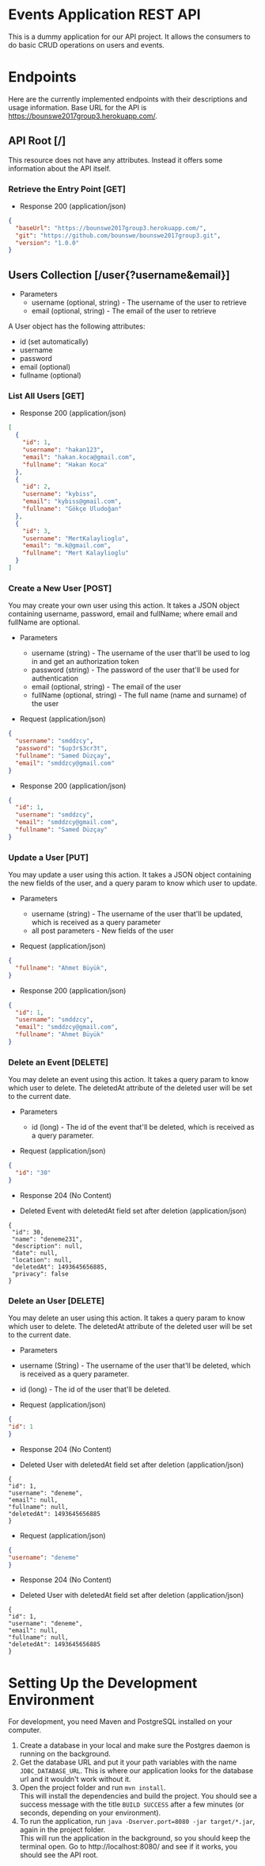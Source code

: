 # Events Application REST API

This is a dummy application for our API project. It allows the consumers to do basic CRUD operations on users and events.

# Endpoints

Here are the currently implemented endpoints with their descriptions and usage information. Base URL for the API is https://bounswe2017group3.herokuapp.com/.

## API Root [/]

This resource does not have any attributes. Instead it offers some information about the API itself.

### Retrieve the Entry Point [GET]

+ Response 200 (application/json)

```json
{
  "baseUrl": "https://bounswe2017group3.herokuapp.com/",
  "git": "https://github.com/bounswe/bounswe2017group3.git",
  "version": "1.0.0"
}
```

## Users Collection [/user{?username&email}]

+ Parameters
    + username (optional, string) - The username of the user to retrieve
    + email (optional, string) - The email of the user to retrieve

A User object has the following attributes:

+ id (set automatically)
+ username
+ password
+ email (optional)
+ fullname (optional)

### List All Users [GET]

+ Response 200 (application/json)

```json
[
  {
    "id": 1,
    "username": "hakan123",
    "email": "hakan.koca@gmail.com",
    "fullname": "Hakan Koca"
  },
  {
    "id": 2,
    "username": "kybiss",
    "email": "kybiss@gmail.com",
    "fullname": "Gökçe Uludoğan"
  },
  {
    "id": 3,
    "username": "MertKalaylioglu",
    "email": "m.k@gmail.com",
    "fullname": "Mert Kalaylioglu"
  }
]
```

### Create a New User [POST]

You may create your own user using this action. It takes a JSON object containing username, password, email and fullName; where email and fullName are optional.

+ Parameters
    + username (string) - The username of the user that'll be used to log in and get an authorization token
    + password (string) - The password of the user that'll be used for authentication
    + email (optional, string) - The email of the user
    + fullName (optional, string) - The full name (name and surname) of the user

+ Request (application/json)

```json
{
  "username": "smddzcy",
  "password": "$up3r$3cr3t",
  "fullname": "Samed Düzçay",
  "email": "smddzcy@gmail.com"
}
```

+ Response 200 (application/json)

```json
{
  "id": 1,
  "username": "smddzcy",
  "email": "smddzcy@gmail.com",
  "fullname": "Samed Düzçay"
}
```

### Update a User [PUT]

You may update a user using this action. It takes a JSON object containing the new fields of the user, and a query param to know which user to update.

+ Parameters
    + username (string) - The username of the user that'll be updated, which is received as a query parameter
    + all post parameters - New fields of the user

+ Request (application/json)

```json
{
  "fullname": "Ahmet Büyük",
}
```

+ Response 200 (application/json)

```json
{
  "id": 1,
  "username": "smddzcy",
  "email": "smddzcy@gmail.com",
  "fullname": "Ahmet Büyük"
}
```

### Delete an Event [DELETE]

You may delete an event using this action. It takes a query param to know which user to delete. The deletedAt attribute of the deleted user will be set to the current date.

+ Parameters
    + id (long) - The id of the event that'll be deleted, which is received as a query parameter. 

+ Request (application/json)
```json
{
  "id": "30"
}
```
+ Response 204 (No Content)

+ Deleted Event with deletedAt field set after deletion (application/json)
```
{
 "id": 30,
 "name": "deneme231",
 "description": null,
 "date": null,
 "location": null,
 "deletedAt": 1493645656885,
 "privacy": false
}
```

### Delete an User [DELETE]

You may delete an user using this action. It takes a query param to know which user to delete. The deletedAt attribute of the deleted user will be set to the current date.

+ Parameters
+ username (String) - The username of the user that'll be deleted, which is received as a query parameter. 
+ id (long) - The id of the user that'll be deleted. 

+ Request (application/json)
```json
{
"id": 1
}
```
+ Response 204 (No Content)

+ Deleted User with deletedAt field set after deletion (application/json)
```
{
"id": 1,
"username": "deneme",
"email": null,
"fullname": null,
"deletedAt": 1493645656885
}
```

+ Request (application/json)
```json
{
"username": "deneme"
}
```
+ Response 204 (No Content)

+ Deleted User with deletedAt field set after deletion (application/json)
```
{
"id": 1,
"username": "deneme",
"email": null,
"fullname": null,
"deletedAt": 1493645656885
}
```


# Setting Up the Development Environment

For development, you need Maven and PostgreSQL installed on your computer.

1. Create a database in your local and make sure the Postgres daemon is running on the background.
2. Get the database URL and put it your path variables with the name `JDBC_DATABASE_URL`. This is where our application looks for the database url and it wouldn't work without it.
3. Open the project folder and run `mvn install`.  
 This will install the dependencies and build the project. You should see a success message with the title `BUILD SUCCESS` after a few minutes (or seconds, depending on your environment).
4. To run the application, run `java -Dserver.port=8080 -jar target/*.jar`, again in the project folder.  
 This will run the application in the background, so you should keep the terminal open. Go to http://localhost:8080/ and see if it works, you should see the API root.
